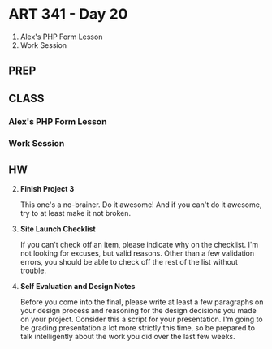 ART 341 - Day 20
=======================================

1. Alex's PHP Form Lesson
2. Work Session



PREP
---------------------------------------


CLASS
---------------------------------------

### Alex's PHP Form Lesson

### Work Session


HW
---------------------------------------


<!--1. **Evaluations**

	asdfasdf-->
	
2. **Finish Project 3**

	This one's a no-brainer. Do it awesome! And if you can't do it awesome, try to at least make it not broken.
	
3. **Site Launch Checklist**

	If you can't check off an item, please indicate why on the checklist. I'm not looking for excuses, but valid reasons. Other than a few validation errors, you should be able to check off the rest of the list without trouble.
	

4. **Self Evaluation and Design Notes**

	Before you come into the final, please write at least a few paragraphs on your design process and reasoning for the design decisions you made on your project. Consider this a script for your presentation. I'm going to be grading presentation a lot more strictly this time, so be prepared to talk intelligently about the work you did over the last few weeks.
	
	